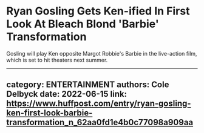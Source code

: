# Ryan Gosling Gets Ken-ified In First Look At Bleach Blond 'Barbie' Transformation

Gosling will play Ken opposite Margot Robbie's Barbie in the live-action film, which is set to hit theaters next summer.

---
category: ENTERTAINMENT
authors: Cole Delbyck
date: 2022-06-15
link: https://www.huffpost.com/entry/ryan-gosling-ken-first-look-barbie-transformation_n_62aa0fd1e4b0c77098a909aa
---
